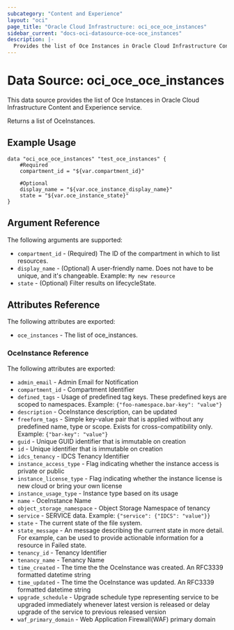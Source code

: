 ```yaml
---
subcategory: "Content and Experience"
layout: "oci"
page_title: "Oracle Cloud Infrastructure: oci_oce_oce_instances"
sidebar_current: "docs-oci-datasource-oce-oce_instances"
description: |-
  Provides the list of Oce Instances in Oracle Cloud Infrastructure Content and Experience service
---
```


# Data Source: oci_oce_oce_instances
This data source provides the list of Oce Instances in Oracle Cloud Infrastructure Content and Experience service.

Returns a list of OceInstances.


## Example Usage

```hcl
data "oci_oce_oce_instances" "test_oce_instances" {
	#Required
	compartment_id = "${var.compartment_id}"

	#Optional
	display_name = "${var.oce_instance_display_name}"
	state = "${var.oce_instance_state}"
}
```

## Argument Reference

The following arguments are supported:

* `compartment_id` - (Required) The ID of the compartment in which to list resources.
* `display_name` - (Optional) A user-friendly name. Does not have to be unique, and it's changeable.  Example: `My new resource` 
* `state` - (Optional) Filter results on lifecycleState.


## Attributes Reference

The following attributes are exported:

* `oce_instances` - The list of oce_instances.

### OceInstance Reference

The following attributes are exported:

* `admin_email` - Admin Email for Notification
* `compartment_id` - Compartment Identifier
* `defined_tags` - Usage of predefined tag keys. These predefined keys are scoped to namespaces. Example: `{"foo-namespace.bar-key": "value"}` 
* `description` - OceInstance description, can be updated
* `freeform_tags` - Simple key-value pair that is applied without any predefined name, type or scope. Exists for cross-compatibility only. Example: `{"bar-key": "value"}` 
* `guid` - Unique GUID identifier that is immutable on creation
* `id` - Unique identifier that is immutable on creation
* `idcs_tenancy` - IDCS Tenancy Identifier
* `instance_access_type` - Flag indicating whether the instance access is private or public
* `instance_license_type` - Flag indicating whether the instance license is new cloud or bring your own license
* `instance_usage_type` - Instance type based on its usage
* `name` - OceInstance Name
* `object_storage_namespace` - Object Storage Namespace of tenancy
* `service` - SERVICE data. Example: `{"service": {"IDCS": "value"}}` 
* `state` - The current state of the file system.
* `state_message` - An message describing the current state in more detail. For example, can be used to provide actionable information for a resource in Failed state.
* `tenancy_id` - Tenancy Identifier
* `tenancy_name` - Tenancy Name
* `time_created` - The time the the OceInstance was created. An RFC3339 formatted datetime string
* `time_updated` - The time the OceInstance was updated. An RFC3339 formatted datetime string
* `upgrade_schedule` - Upgrade schedule type representing service to be upgraded immediately whenever latest version is released or delay upgrade of the service to previous released version 
* `waf_primary_domain` - Web Application Firewall(WAF) primary domain

